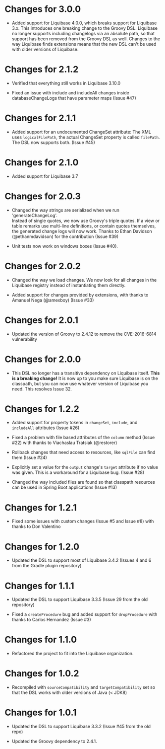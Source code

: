 Changes for 3.0.0
=================
- Added support for Liquibase 4.0.0, which breaks support for Liquibase 3.x.
  This introduces one breaking change to the Groovy DSL.  Liquibase no longer
  supports including changelogs via an absolute path, so that support has been
  removed from the Groovy DSL as well.  Changes to the way Liquibase finds 
  extensions means that the new DSL can't be used with older versions of 
  Liquibase. 
  
Changes for 2.1.2
=================
- Verified that everything still works in Liquibase 3.10.0

- Fixed an issue with include and includeAll changes inside databaseChangeLogs
  that have parameter maps (Issue #47)
  
Changes for 2.1.1
=================
- Added support for an undocumented ChangeSet attribute:  The XML uses
 `logicalFilePath`, the actual ChangeSet property is called `filePath`.  The 
 DSL now supports both. (Issue #45)
  
Changes for 2.1.0
=================
- Added support for Liquibase 3.7

Changes for 2.0.3
=================
- Changed the way strings are serialized when we run 'generateChangeLog'.  
  Instead of single quotes, we now use Groovy's triple quotes.  If a view or
  table remarks use multi-line definitions, or contain quotes themselves, the
  generated change logs will now work.  Thanks to Ethan Davidson
  (@ethanmdavidson) for the contribution (Issue #39)
  
- Unit tests now work on windows boxes (Issue #40).
   
Changes for 2.0.2
=================
- Changed the way we load changes.  We now look for all changes in the Liquibase
  registry instead of instantiating them directly.
  
- Added support for changes provided by extensions, with thanks to Amanuel Nega
  (@amexboy) (Issue #33)
  
Changes for 2.0.1
=================
- Updated the version of Groovy to 2.4.12 to remove the CVE-2016-6814
  vulnerability
  
Changes for 2.0.0
=================
- This DSL no longer has a transitive dependency on Liquibase itself.  **This is
  a breaking change!**  It is now up to you make sure Liquibase is on the 
  classpath, but you can now use whatever version of Liquibase you need. This
  resolves Issue 32.
  
Changes for 1.2.2
=================
- Added support for property tokens in `changeSet`, `include`, and `includeAll`
  attributes (Issue #26)
  
- Fixed a problem with file based attributes of the `column` method (Issue #22)
  with thanks to Viachaslau Tratsiak (@restorer)  
  
- Rollback changes that need access to resources, like `sqlFile` can find them
  (Issue #24)
 
- Explicitly set a value for the `output` change's `target` attribute if no
  value was given.  This is a workaround for a Liquibase bug. (Issue #28)
 
- Changed the way included files are found so that classpath resources can be
  used in Spring Boot applications (Issue #13)
   
Changes for 1.2.1
=================
- Fixed some issues with custom changes (Issue #5 and Issue #8) with thanks to 
  Don Valentino

Changes for 1.2.0
=================
- Updated the DSL to support most of Liquibase 3.4.2 (Issues 4 and 6 from the 
  Gradle plugin repository)

Changes for 1.1.1
=================
- Updated the DSL to support Liquibase 3.3.5 (Issue 29 from the old repository)

- Fixed a `createProcedure` bug and added support for `dropProcedure` with 
  thanks to Carlos Hernandez (Issue #3)

Changes for 1.1.0
=================
- Refactored the project to fit into the Liquibase organization.

Changes for 1.0.2
=================
- Recompiled with `sourceCompatibility` and `targetCompatibility` set so that
  the DSL works with older versions of Java (< JDK8)

Changes for 1.0.1
=================
- Updated the DSL to support Liquibase 3.3.2 (Issue #45 from the old repo)

- Updated the Groovy dependency to 2.4.1. 
